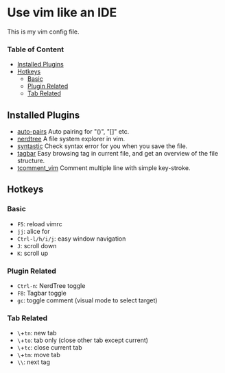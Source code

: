 Use vim like an IDE
===
This is my vim config file.

### Table of Content
- [Installed Plugins](#installed-plugins)
- [Hotkeys](#hotkeys)
    - [Basic](#basic)
    - [Plugin Related](#plugin-related)
    - [Tab Related](#tab-related)

## Installed Plugins
- [auto-pairs](https://github.com/jiangmiao/auto-pairs)
Auto pairing for "()", "[]" etc.
- [nerdtree](https://github.com/scrooloose/nerdtree)
A file system explorer in vim.
- [syntastic](https://github.com/vim-syntastic/syntastic)
Check syntax error for you when you save the file. 
- [tagbar](https://github.com/majutsushi/tagbar)
Easy browsing tag in current file, and get an overview of
the file structure.
- [tcomment_vim](https://github.com/tomtom/tcomment_vim)
Comment multiple line with simple key-stroke.

## Hotkeys
### Basic
- `F5`: reload vimrc
- `jj`: alice for <esc>
- `Ctrl-l/h/i/j`: easy window navigation
- `J`: scroll down
- `K`: scroll up

### Plugin Related
- `Ctrl-n`: NerdTree toggle
- `F8`: Tagbar toggle
- `gc`: toggle comment (visual mode to select target)

### Tab Related
- `\`+`tn`: new tab
- `\`+`to`: tab only (close other tab except current)
- `\`+`tc`: close current tab
- `\`+`tm`: move tab
- `\\`: next tag 
